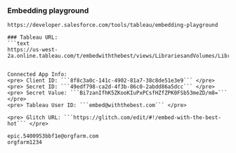 ### Embedding playground
```text
https://developer.salesforce.com/tools/tableau/embedding-playground

### Tableau URL:
```text
https://us-west-2a.online.tableau.com/t/embedwiththebest/views/LibrariesandVolumes/LibrariesandVolumes
 

Connected App Info:
<pre> Client ID: ```8f8c3a0c-141c-4902-81a7-38c8de51e3e9``` </pre>
<pre> Secret ID: ```49edf798-ca2d-4f3b-86c0-2abdd86a5dcc``` </pre>
<pre> Secret Value: ```Bi7zanIfhK5ZKooKIuPxPCsfHZfZPK0FSb53meZD/m8=``` </pre>
<pre> Tableau User ID: ```embed@withthebest.com``` </pre>

<pre> Glitch URL: ```https://glitch.com/edit/#!/embed-with-the-best-hot``` </pre>

epic.5400953bbf1e@orgfarm.com
orgfarm1234